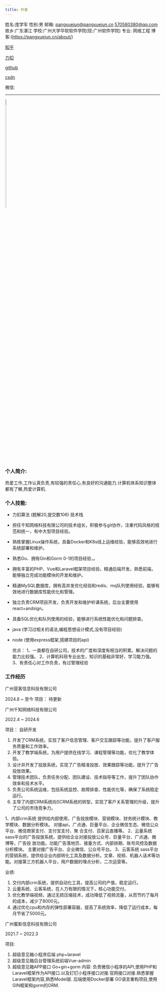```yaml
---
title: 作者
---
```

姓名:庞学军
性别:男
邮箱: pangxuejun@pangxuejun.cn 570580380@qq.com 
故乡:广东湛江
学校:广州大学华软软件学院(现:广州软件学院)
专业: 网络工程
博客:(https://pangxuejun.cn/about/)

[知乎](https://www.zhihu.com/people/long-jun-zhi-48)

[力扣](https://leetcode.cn/u/long-jun-92/)

[github](https://github.com/Longjunzhi)

[csdn](https://blog.csdn.net/u010387817?spm=1010.2135.3001.5421)


<span style="">微信:</span>

---
<div style="display: inline-block">
<img src="https://pangxuejun.cn/static/wechat_qr.jpg" width="30%" style="float: left">
</div>

### 个人简介:
热爱工作,工作认真负责,有较强的责任心,有良好的沟通能力.计算机体系知识整体都有了解,热爱计算机.
### 个人技能:

* 力扣算法 (题解20,提交数106)
  技术栈
* 担任千知网络科技有限公司的技术组长，积极参与git协作，注重代码风格的规范和统一，有中大型项目经验。
* 熟练掌握Linux操作系统，具备Docker和K8s线上运维经验，能够高效地进行系统部署和维护。
* 熟悉Go、拥有Gin和Gorm 0-1的项目经验，。
* 拥有丰富的PHP、Vue和Laravel框架项目经验，精通后端开发，熟悉前端，能够独立完成功能模块的开发和维护。
* 精通MySQL数据库，拥有高并发优化经验和redis、mq队列使用经验，能够有效地进行数据库性能优化和管理。
* 独立负责CRM项目开发，负责开发和维护听课系统，后台主要使用react+andsign。
* 具备SQL优化和队列使用的经验，能够进行系统性能优化和问题排查。
* java (学习过相关的语法,编程思想设计模式,没有项目经验)
* node (使用express框架,搭建项目的api)

  优点：
  1、一直都在自研公司，技术的广度和深度有相当的积累。解决问题的能力比较强。
  2、计算机科班专业出生，知识的基础非常好，学习能力强。
  3、有责任心对工作负责，有过管理经验

### 工作经历

广州营客信息科技有限公司

2024.8 ~ 至今
项目：
    待更新


广州千知网络科技有限公司

2022.4 ~ 2024.6

项目：
自研开发
1. 开发了CRM系统，实现了客户信息管理、客户交互跟踪等功能，提升了客户服务质量和工作效率。
2. 开发了教学端系统，为用户提供在线学习、课程管理等功能，优化了教学体验。
3. 设计并开发了投放系统，实现了广告精准投放、效果跟踪等功能，提升了广告投放效果。
4. 管理技术团队，负责任务分配、团队建设、技术指导等工作，提升了团队协作效率和技术水平。
5. 负责公司系统运维，包括系统监控、故障排查、性能优化等，确保了系统稳定运行。
6. 主导了内部CRM系统向SCRM系统的转型，实现了客户关系管理的升级，提升了公司的市场竞争力。
   
1、内部crm系统
   提供给内部使用，广告投放模块、营销模块、财务统计模块、教学模块、数据分析模块。
   对接api，广点通、巨量平台、企业微信生态、微信公众平台、微信商家支付、支付宝支付、聚 合支付、百家云直播等。
2、云量系统
   sass平台的广告投放系统，提供给企业对接投放公众号、巨量平台、广点通、微博等，广告投 放功能。功能广告落地页、接量方式、内部排期、账号风控及数据分析模块。
   主要对接广告平台、企业微信、公众号平台。
3、云客系统
   sass平台的营销系统，提供给企业内部转化工具及数据分析。文章、视频、机器人话术等功能。对接第三方机器人平台，用户数据的埋点分析，二次运营等。
   
业绩:
1. 交付内部crm系统，提供自动化工具，提高公司的产值，稳定运行。
2. 云量系统、云客系统，在人力有限的情况下，核心功能交付。
3. 优化教学端视频，通过无损压缩技术，成功降低了视频流量，从而节约了每月的成本，减少了8000元。
4. 通过优化cpu和内存的弹性部署容器，提高了系统效率，降低了运行成本，每月节省了5000元。


广州蜜影信息科技有限公司

2021.7 ~ 2022.3

项目:
1. 超级意见箱小程序后端 php+laravel
2. 超级意见箱后台管理系统前端Vue-admin
3. 超级意见箱APP接口 Go+gin+gorm
内容:
负责微信小程序的API,使用PHP和Laravel框架作为API接口.以及钉钉小程序接口对接.官网接口对接.熟悉掌握Laravel框架内容,熟悉Model层.
后端使用Docker部署
GO语言重构项目,使用GIN框架和gorm的ORM.
